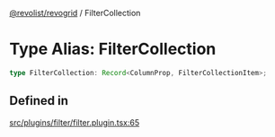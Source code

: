 [@revolist/revogrid](README.md) / FilterCollection

# Type Alias: FilterCollection

```ts
type FilterCollection: Record<ColumnProp, FilterCollectionItem>;
```

## Defined in

[src/plugins/filter/filter.plugin.tsx:65](https://github.com/revolist/revogrid/blob/2f44a261094fb5584023b62ddfd589facc70cf92/src/plugins/filter/filter.plugin.tsx#L65)
